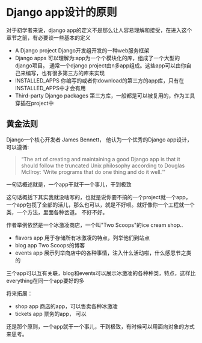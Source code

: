 # Django app设计的原则

对于初学者来说，django app的定义不是那么让人容易理解和接受，在进入这个章节之前，有必要谈一些基本的定义

- A Django project Django开发组开发的一种web服务框架
- Django apps 可以理解为:app为一个个模块化的库，组成了一个大型的django项目。 通常一个django project由n多app组成。这些app可以由你自己来编写，也有很多第三方的库来实现
- INSTALLED_APPS 你编写的或者你download的第三方的app库，只有在INSTALLED_APPS中才会有用
- Third-party Django packages 第三方库，一般都是可以被复用的，作为工具穿插在project中


## 黄金法则

Django一个核心开发者 James Bennett， 他认为一个优秀的Django app设计，可以遵循:

> “The art of creating and maintaining a good Django app is that it should follow the
truncated Unix philosophy according to Douglas McIlroy: ‘Write programs that do one
thing and do it well.”’

一句话概述就是，一个app干就干一个事儿，干到极致

这句话概括下其实我就没啥写的，也就是说你要不搞的一个project就一个app，一个app包揽了全部的活儿，那么也可以，就是不好呗。就好像你一个工程就一个类，一个方法，里面各种岔道。
不好不好。


作者举例依然是一个冰激凌商店，一个叫"Two Scoops"的ice cream shop..

- flavors app 用于存储所有冰激凌的特点，列举他们到站点
- blog app Two Scoops的博客
- events app 展示列举商店中的各种事情，注入什么活动啦，什么感恩节之类的

三个app可以互有关联，blog和events可以展示冰激凌的各种种类，特点，这样比everything在同一个app要好的多

将来拓展：
- shop app 商店的app，可以售卖各种冰激凌
- tickets app 票务的app， 可以

还是那个原则，一个app就干一个事儿，干到极致，有时候可以用面向对象的方式来思考。

